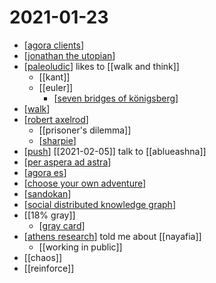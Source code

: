 # 2021-01-23

- [[agora clients]]
- [[jonathan the utopian]]
- [[paleoludic]] likes to [[walk and think]]
  - [[kant]]
  - [[euler]]
    - [[seven bridges of königsberg]]
- [[walk]]
- [[robert axelrod]]
  - [[prisoner's dilemma]]
  - [[sharpie]]
- [[push]] [[2021-02-05]] talk to [[ablueashna]]
- [[per aspera ad astra]]
- [[agora es]]
- [[choose your own adventure]]
- [[sandokan]]
- [[social distributed knowledge graph]]
- [[18% gray]]
  - [[gray card]]
- [[athens research]] told me about [[nayafia]]
  - [[working in public]] 
- [[chaos]]
- [[reinforce]]


[//begin]: # "Autogenerated link references for markdown compatibility"
[agora clients]: ../agora-clients "Agora Clients"
[jonathan the utopian]: ../jonathan-the-utopian "Jonathan the Utopian"
[paleoludic]: ../paleoludic "Paleoludic"
[seven bridges of königsberg]: ../seven-bridges-of-königsberg "Seven Bridges of Königsberg"
[walk]: ../walk "Walk"
[robert axelrod]: ../robert-axelrod "Robert Axelrod"
[sharpie]: ../sharpie "Sharpie"
[push]: ../push "Push"
[per aspera ad astra]: ../per-aspera-ad-astra "Per Aspera Ad Astra"
[agora es]: ../agora-es "Agora Es"
[choose your own adventure]: ../choose-your-own-adventure "Choose Your Own Adventure"
[sandokan]: ../sandokan "Sandokan"
[social distributed knowledge graph]: ../social-distributed-knowledge-graph "Social Distributed Knowledge Graph"
[gray card]: ../gray-card "Gray Card"
[athens research]: ../athens-research "Athens Research"
[//end]: # "Autogenerated link references"